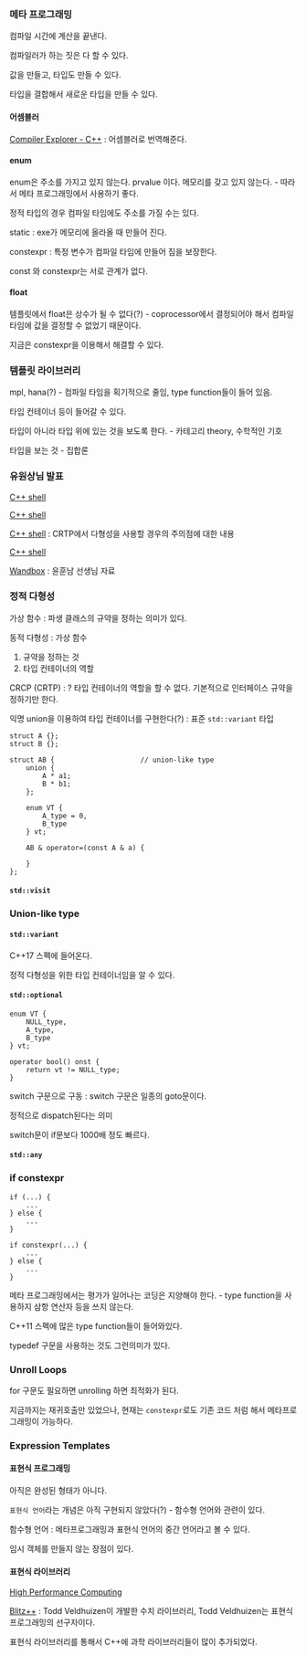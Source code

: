 ### 메타 프로그래밍

컴파일 시간에 계산을 끝낸다. 

컴파일러가 하는 짓은 다 할 수 있다. 

값을 만들고, 타입도 만들 수 있다. 

타입을 결합해서 새로운 타입을 만들 수 있다.

#### 어셈블러

[Compiler Explorer - C++](https://gcc.godbolt.org) : 어셈블러로 번역해준다.

#### enum

enum은 주소를 가지고 있지 않는다. prvalue 이다. 메모리를 갖고 있지 않는다. - 따라서 메타 프로그래밍에서 사용하기 좋다.

정적 타입의 경우 컴파일 타임에도 주소를 가질 수는 있다.

static : exe가 메모리에 올라올 때 만들어 진다. 

constexpr : 특정 변수가 컴파일 타임에 만들어 짐을 보장한다.

const 와 constexpr는 서로 관계가 없다.

#### float

템플릿에서 float은 상수가 될 수 없다(?) - coprocessor에서 결정되어야 해서 컴파일 타임에 값을 결정할 수 없었기 때문이다. 

지금은 constexpr을 이용해서 해결할 수 있다. 

### 템플릿 라이브러리

mpl, hana(?) - 컴파일 타임을 획기적으로 줄임, type function들이 들어 있음.

타입 컨테이너 등이 들어갈 수 있다. 

타입이 아니라 타입 위에 있는 것을 보도록 한다. - 카테고리 theory, 수학적인 기호

타입을 보는 것 - 집합론

### 유원상님 발표

[C++ shell](http://cpp.sh/9gxbn)

[C++ shell](http://cpp.sh/2iod)

[C++ shell](http://cpp.sh/6yteh) : CRTP에서 다형성을 사용할 경우의 주의점에 대한 내용

[C++ shell](http://cpp.sh/555dk)

[Wandbox](http://melpon.org/wandbox/permlink/Dk8K5NfOMSg5GZ5Q) : 윤훈남 선생님 자료

### 정적 다형성

가상 함수 : 파생 클래스의 규약을 정하는 의미가 있다. 

동적 다형성 : 가상 함수
1. 규약을 정하는 것
2. 타입 컨테이너의 역할

CRCP (CRTP) : ?
타입 컨테이너의 역할을 할 수 없다.
기본적으로 인터페이스 규약을 정하기만 한다.


익명 union을 이용하여 타입 컨테이너를 구현한다(?) : 표준 `std::variant` 타입

```
struct A {};
struct B {};

struct AB {						// union-like type
	union {
		A * a1;
		B * b1;
	};
	
	enum VT {
		A_type = 0, 
		B_type
	} vt;
	
	AB & operator=(const A & a) {
	
	}
};
```

#### `std::visit`

### Union-like type

#### `std::variant`

C++17 스펙에 들어온다. 

정적 다형성을 위한 타입 컨테이너임을 알 수 있다. 

#### `std::optional`

```
enum VT {
	NULL_type, 
	A_type, 
	B_type
} vt;
	
operator bool() onst {
	return vt != NULL_type;
}
```

switch 구문으로 구동 : switch 구문은 일종의 goto문이다. 

정적으로 dispatch된다는 의미

switch문이 if문보다 1000배 정도 빠르다. 

#### `std::any`

### if constexpr

```
if (...) {
	...
} else {
	...
}

```
 
```
if constexpr(...) {
	...
} else {
	...
}
```

메타 프로그래밍에서는 평가가 일어나는 코딩은 지양해야 한다. - type function을 사용하지 삼항 연산자 등을 쓰지 않는다. 

C++11 스펙에 많은 type function들이 들어와있다.

typedef 구문을 사용하는 것도 그런의미가 있다.

### Unroll Loops

for 구문도 필요하면 unrolling 하면 최적화가 된다.

지금까지는 재귀호출만 있었으나, 현재는 `constexpr`로도 기존 코드 처럼 해서 메타프로그래밍이 가능하다.

### Expression Templates

#### 표현식 프로그래밍

아직은 완성된 형태가 아니다. 

`표현식 언어`라는 개념은 아직 구현되지 않았다(?) - 함수형 언어와 관련이 있다. 

함수형 언어 : 메타프로그래밍과 표현식 언어의 중간 언어라고 볼 수 있다. 

임시 객체를 만들지 않는 장점이 있다. 

#### 표현식 라이브러리 

[High Performance Computing](http://sc16.supercomputing.org)

[Blitz++](https://en.wikipedia.org/wiki/Blitz%2B%2B) : Todd Veldhuizen이 개발한 수치 라이브러리, Todd Veldhuizen는 표현식 프로그래밍의 선구자이다.

표현식 라이브러리를 통해서 C++에 과학 라이브러리들이 많이 추가되었다.





